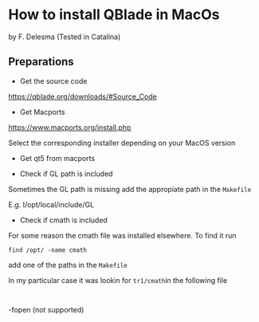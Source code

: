 # How to install QBlade in MacOs

by F. Delesma (Tested in Catalina)

## Preparations 

* Get the source code

https://qblade.org/downloads/#Source_Code

* Get Macports

https://www.macports.org/install.php 

Select the corresponding installer depending on your MacOS version

* Get qt5 from macports

* Check if GL path is included

Sometimes the GL path is missing add the appropiate path in the `Makefile`

E.g. I/opt/local/include/GL

* Check if cmath is included

For some reason the cmath file was installed elsewhere. To find it run

`find /opt/ -name cmath`

add one of the paths in the `Makefile`

In my particular case it was lookin for `tr1/cmath`in the following file

` `

-fopen (not supported)


